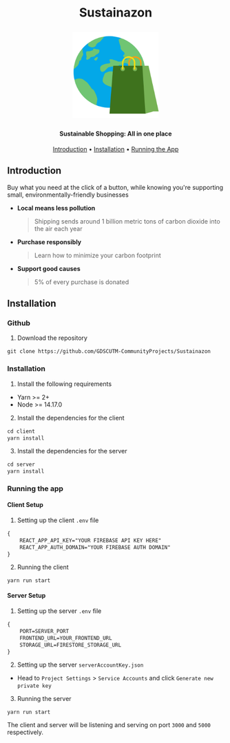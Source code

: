 <h1 align="center">
  <p align="center">Sustainazon</p>
  <p align="center" width="100%">
  <a href="https://sustainazon.tk/">
    <img src="/client/public/favicon.ico" width="200px" align="center">
  </a>
  </p>
  <h4 align="center">Sustainable Shopping: All in one place</h4>
  <p align="center" width="100%">
    <a href="https://sustainazon.tk"></a>
  </p>
</h1>

<p align="center">
  <a href="#introduction">Introduction</a> •
  <a href="#installation">Installation</a> •
  <a href="#Running-the-app">Running the App</a>
</p>

## Introduction

Buy what you need at the click of a button, while knowing you're supporting small, environmentally-friendly businesses

- **Local means less pollution**

  > Shipping sends around 1 billion metric tons of carbon dioxide into the air each year

- **Purchase responsibly**

  > Learn how to minimize your carbon footprint

- **Support good causes**

  > 5% of every purchase is donated

## Installation

### Github

1. Download the repository

```
git clone https://github.com/GDSCUTM-CommunityProjects/Sustainazon
```

### Installation

1. Install the following requirements

- Yarn >= 2+
- Node >= 14.17.0

2. Install the dependencies for the client

```
cd client
yarn install
```

3. Install the dependencies for the server

```
cd server
yarn install
```

### Running the app

#### Client Setup

1. Setting up the client `.env` file
```
{
    REACT_APP_API_KEY="YOUR FIREBASE API KEY HERE"
    REACT_APP_AUTH_DOMAIN="YOUR FIREBASE AUTH DOMAIN"
}
```
2. Running the client 

```
yarn run start
```

#### Server Setup
1. Setting up the server `.env` file
```
{
    PORT=SERVER_PORT
    FRONTEND_URL=YOUR_FRONTEND_URL
    STORAGE_URL=FIRESTORE_STORAGE_URL
}
```

2. Setting up the server `serverAccountKey.json`

- Head to `Project Settings` > `Service Accounts` and click `Generate new private key` 

3. Running the server
 
```
yarn run start
```

The client and server will be listening and serving on port `3000` and `5000` respectively.
